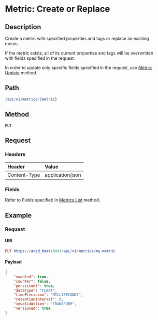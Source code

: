 # Metric: Create or Replace

## Description 

Create a metric with specified properties and tags or replace an existing metric.

If the metric exists, all of its current properties and tags will be overwritten with fields specified in the request.

In order to update only specific fields specified in the request, use [Metric: Update](update.md) method.

## Path

```elm
/api/v1/metrics/{metric}
```

## Method

```
PUT
```

## Request

### Headers

|**Header**|**Value**|
|:---|:---|
| Content-Type | application/json |

### Fields

Refer to Fields specified in [Metrics List](list.md#fields) method.

## Example

### Request

#### URI

```elm
PUT https://atsd_host:8443/api/v1/metrics/my-metric
```

#### Payload

```json
{
    "enabled": true,
    "counter": false,
    "persistent": true,
    "dataType": "FLOAT",
    "timePrecision": "MILLISECONDS",
    "retentionInterval": 0,
    "invalidAction": "TRANSFORM",
    "versioned": true
}
```






